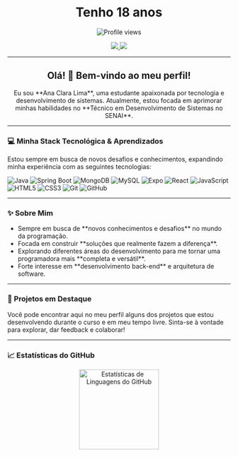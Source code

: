 <h1 align="center">Tenho 18 anos</h1>

<p align="center">
  <img src="https://komarev.com/ghpvc/?username=anacslima&color=blue" alt="Profile views" />
</p>

<p align="center">
  <a href="https://www.linkedin.com/in/anacslima" target="_blank">
    <img src="https://img.shields.io/badge/LinkedIn-0A66C2?style=for-the-badge&logo=linkedin&logoColor=white" />
  </a>
  <a href="mailto:anacs.lima007@gmail.com" target="_blank">
    <img src="https://img.shields.io/badge/Email-D14836?style=for-the-badge&logo=gmail&logoColor=white" />
  </a>
</p>

---

<h2 align="center">Olá! 👋 Bem-vindo ao meu perfil!</h2>

<p align="center">
Eu sou **Ana Clara Lima**, uma estudante apaixonada por tecnologia e desenvolvimento de sistemas. Atualmente, estou focada em aprimorar minhas habilidades no **Técnico em Desenvolvimento de Sistemas no SENAI**.
</p>

---

### 💻 Minha Stack Tecnológica & Aprendizados

<p align="left">
Estou sempre em busca de novos desafios e conhecimentos, expandindo minha experiência com as seguintes tecnologias:
</p>

<p align="left">
  <img src="https://img.shields.io/badge/Java-007396?style=for-the-badge&logo=java&logoColor=white" alt="Java" />
  <img src="https://img.shields.io/badge/Spring-6DB33F?style=for-the-badge&logo=spring&logoColor=white" alt="Spring Boot" />
  <img src="https://img.shields.io/badge/MongoDB-47A248?style=for-the-badge&logo=mongodb&logoColor=white" alt="MongoDB" />
  <img src="https://img.shields.io/badge/MySQL-4479A1?style=for-the-badge&logo=mysql&logoColor=white" alt="MySQL" />
  <img src="https://img.shields.io/badge/Expo-000020?style=for-the-badge&logo=expo&logoColor=white" alt="Expo" />
  <img src="https://img.shields.io/badge/React-61DAFB?style=for-the-badge&logo=react&logoColor=white" alt="React" />
  <img src="https://img.shields.io/badge/JavaScript-F7DF1E?style=for-the-badge&logo=javascript&logoColor=black" alt="JavaScript" />
  <img src="https://img.shields.io/badge/HTML5-E34F26?style=for-the-badge&logo=html5&logoColor=white" alt="HTML5" />
  <img src="https://img.shields.io/badge/CSS3-1572B6?style=for-the-badge&logo=css3&logoColor=white" alt="CSS3" />
  <img src="https://img.shields.io/badge/Git-F05032?style=for-the-badge&logo=git&logoColor=white" alt="Git" />
  <img src="https://img.shields.io/badge/GitHub-181717?style=for-the-badge&logo=github&logoColor=white" alt="GitHub" />
</p>

---

### ✨ Sobre Mim

<ul>
  <li>Sempre em busca de **novos conhecimentos e desafios** no mundo da programação.</li>
  <li>Focada em construir **soluções que realmente fazem a diferença**.</li>
  <li>Explorando diferentes áreas do desenvolvimento para me tornar uma programadora mais **completa e versátil**.</li>
  <li>Forte interesse em **desenvolvimento back-end** e arquitetura de software.</li>
</ul>

---

### 🚀 Projetos em Destaque

Você pode encontrar aqui no meu perfil alguns dos projetos que estou desenvolvendo durante o curso e em meu tempo livre. Sinta-se à vontade para explorar, dar feedback e colaborar!

---

### 📈 Estatísticas do GitHub

<p align="center">
  <img height="180em" src="https://github-readme-stats.vercel.app/api/top-langs/?username=anacslima&layout=compact&hide_title=true&langs_count=10&theme=dracula" alt="Estatísticas de Linguagens do GitHub" />
</p>
